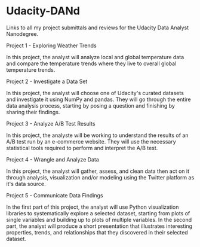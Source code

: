 # Udacity-DANd
Links to all my project submittals and reviews for the Udacity Data Analyst Nanodegree.

Project 1 - Exploring Weather Trends

In this project, the analyst will analyze local and global temperature data and compare the temperature trends where they live to overall global temperature trends.

Project 2 - Investigate a Data Set

In this project, the analyst will choose one of Udacity's curated datasets and investigate it using NumPy and pandas. They will go through the entire data analysis process, starting by posing a question and finishing by sharing their findings.

Project 3 - Analyze A/B Test Results

In this project, the analyste will be working to understand the results of an A/B test run by an e-commerce website.  They will use the necessary statistical tools required to perform and interpret the A/B test.

Project 4 - Wrangle and Analyze Data

In this project, the analyst will gather, assess, and clean data then act on it through analysis, visualization and/or modeling using the Twitter platform as it's data source.

Project 5 - Communicate Data Findings

In the first part of this project, the analyst will use Python visualization libraries to systematically explore a selected dataset, starting from plots of single variables and building up to plots of multiple variables. In the second part, the analyst will produce a short presentation that illustrates interesting properties, trends, and relationships that they discovered in their selected dataset. 
